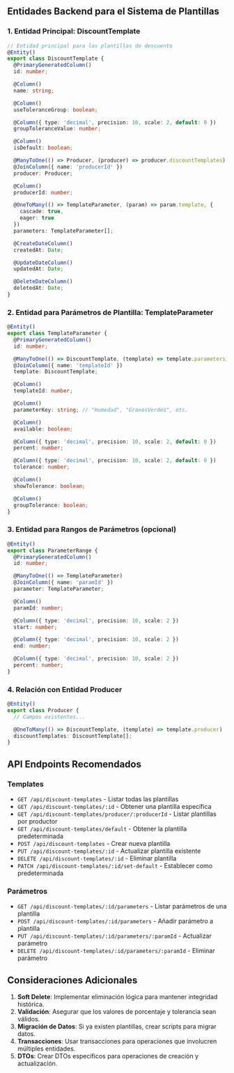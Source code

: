 ## Entidades Backend para el Sistema de Plantillas

### 1. Entidad Principal: DiscountTemplate

```typescript
// Entidad principal para las plantillas de descuento
@Entity()
export class DiscountTemplate {
  @PrimaryGeneratedColumn()
  id: number;

  @Column()
  name: string;

  @Column()
  useToleranceGroup: boolean;

  @Column({ type: 'decimal', precision: 10, scale: 2, default: 0 })
  groupToleranceValue: number;

  @Column()
  isDefault: boolean;

  @ManyToOne(() => Producer, (producer) => producer.discountTemplates)
  @JoinColumn({ name: 'producerId' })
  producer: Producer;

  @Column()
  producerId: number;

  @OneToMany(() => TemplateParameter, (param) => param.template, { 
    cascade: true,
    eager: true 
  })
  parameters: TemplateParameter[];

  @CreateDateColumn()
  createdAt: Date;

  @UpdateDateColumn()
  updatedAt: Date;

  @DeleteDateColumn()
  deletedAt: Date;
}
```

### 2. Entidad para Parámetros de Plantilla: TemplateParameter

```typescript
@Entity()
export class TemplateParameter {
  @PrimaryGeneratedColumn()
  id: number;

  @ManyToOne(() => DiscountTemplate, (template) => template.parameters)
  @JoinColumn({ name: 'templateId' })
  template: DiscountTemplate;

  @Column()
  templateId: number;

  @Column()
  parameterKey: string; // "Humedad", "GranosVerdes", etc.

  @Column()
  available: boolean;

  @Column({ type: 'decimal', precision: 10, scale: 2, default: 0 })
  percent: number;

  @Column({ type: 'decimal', precision: 10, scale: 2, default: 0 })
  tolerance: number;

  @Column()
  showTolerance: boolean;

  @Column()
  groupTolerance: boolean;
}
```

### 3. Entidad para Rangos de Parámetros (opcional)

```typescript
@Entity()
export class ParameterRange {
  @PrimaryGeneratedColumn()
  id: number;

  @ManyToOne(() => TemplateParameter)
  @JoinColumn({ name: 'paramId' })
  parameter: TemplateParameter;

  @Column()
  paramId: number;

  @Column({ type: 'decimal', precision: 10, scale: 2 })
  start: number;

  @Column({ type: 'decimal', precision: 10, scale: 2 })
  end: number;

  @Column({ type: 'decimal', precision: 10, scale: 2 })
  percent: number;
}
```

### 4. Relación con Entidad Producer

```typescript
@Entity()
export class Producer {
  // Campos existentes...

  @OneToMany(() => DiscountTemplate, (template) => template.producer)
  discountTemplates: DiscountTemplate[];
}
```

## API Endpoints Recomendados

### Templates
- `GET /api/discount-templates` - Listar todas las plantillas
- `GET /api/discount-templates/:id` - Obtener una plantilla específica
- `GET /api/discount-templates/producer/:producerId` - Listar plantillas por productor
- `GET /api/discount-templates/default` - Obtener la plantilla predeterminada
- `POST /api/discount-templates` - Crear nueva plantilla
- `PUT /api/discount-templates/:id` - Actualizar plantilla existente
- `DELETE /api/discount-templates/:id` - Eliminar plantilla
- `PATCH /api/discount-templates/:id/set-default` - Establecer como predeterminada

### Parámetros
- `GET /api/discount-templates/:id/parameters` - Listar parámetros de una plantilla
- `POST /api/discount-templates/:id/parameters` - Añadir parámetro a plantilla
- `PUT /api/discount-templates/:id/parameters/:paramId` - Actualizar parámetro
- `DELETE /api/discount-templates/:id/parameters/:paramId` - Eliminar parámetro

## Consideraciones Adicionales

1. **Soft Delete**: Implementar eliminación lógica para mantener integridad histórica.
2. **Validación**: Asegurar que los valores de porcentaje y tolerancia sean válidos.
3. **Migración de Datos**: Si ya existen plantillas, crear scripts para migrar datos.
4. **Transacciones**: Usar transacciones para operaciones que involucren múltiples entidades.
5. **DTOs**: Crear DTOs específicos para operaciones de creación y actualización.
